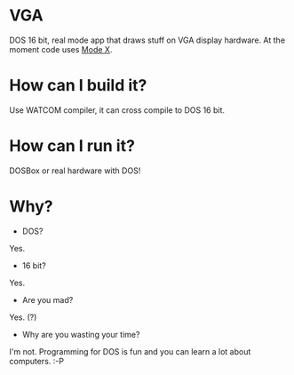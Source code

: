 # VGA
DOS 16 bit, real mode app that draws stuff on VGA display hardware.
At the moment code uses [Mode X](https://en.wikipedia.org/wiki/Mode_X).

# How can I build it?
Use WATCOM compiler, it can cross compile to DOS 16 bit.

# How can I run it?
DOSBox or real hardware with DOS!

# Why?
* DOS?

Yes.
* 16 bit?

Yes.

* Are you mad?

Yes. (?)

* Why are you wasting your time?

I'm not. Programming for DOS is fun and you can learn a lot about computers. :-P

